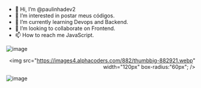 - 👋 Hi, I’m @paulinhadev2
- 👀 I’m interested in postar meus códigos.
- 🌱 I’m currently learning Devops and Backend.
- 💞️ I’m looking to collaborate on Frontend.
- 📫 How to reach me JavaScript.

<!---
paulinhadev2/paulinhadev2 is a ✨ special ✨ repository because its `README.md` (this file) appears on your GitHub profile.
You can click the Preview link to take a look at your changes.
--->



![image](https://user-images.githubusercontent.com/121134832/211650551-3c501542-d151-40e2-8cf5-2ac7d94d41bb.png)        <div align="right">
<img src="https://images4.alphacoders.com/882/thumbbig-882921.webp" width="120px" box-radius:"60px";
 />
</div>




![image](https://user-images.githubusercontent.com/121134832/211650551-3c501542-d151-40e2-8cf5-2ac7d94d41bb.png)



 



